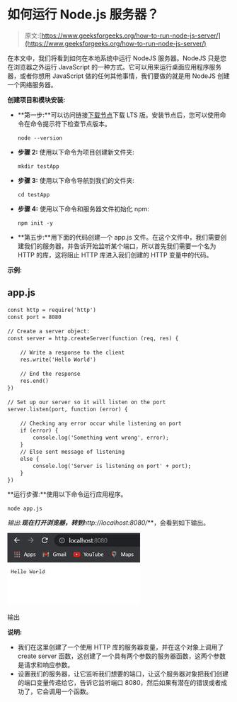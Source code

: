 # 如何运行 Node.js 服务器？

> 原文:[https://www.geeksforgeeks.org/how-to-run-node-js-server/](https://www.geeksforgeeks.org/how-to-run-node-js-server/)

在本文中，我们将看到如何在本地系统中运行 NodeJS 服务器。NodeJS 只是您在浏览器之外运行 JavaScript 的一种方式。它可以用来运行桌面应用程序服务器，或者你想用 JavaScript 做的任何其他事情，我们要做的就是用 NodeJS 创建一个网络服务器。

**创建项目和模块安装:**

*   **第一步:**可以访问链接[下载节点](https://nodejs.org/en/)下载 LTS 版。安装节点后，您可以使用命令在命令提示符下检查节点版本。

    ```
    node --version
    ```

*   **步骤 2:** 使用以下命令为项目创建新文件夹:

    ```
    mkdir testApp
    ```

*   **步骤 3:** 使用以下命令导航到我们的文件夹:

    ```
    cd testApp
    ```

*   **步骤 4:** 使用以下命令和服务器文件初始化 npm:

    ```
    npm init -y
    ```

*   **第五步:**用下面的代码创建一个 app.js 文件。在这个文件中，我们需要创建我们的服务器，并告诉开始监听某个端口，所以首先我们需要一个名为 HTTP 的库，这将阻止 HTTP 库进入我们创建的 HTTP 变量中的代码。

**示例:**

## app.js

```
const http = require('http')
const port = 8080

// Create a server object:
const server = http.createServer(function (req, res) {

    // Write a response to the client
    res.write('Hello World')

    // End the response 
    res.end()
})

// Set up our server so it will listen on the port
server.listen(port, function (error) {

    // Checking any error occur while listening on port
    if (error) {
        console.log('Something went wrong', error);
    }
    // Else sent message of listening
    else {
        console.log('Server is listening on port' + port);
    }
})
```

**运行步骤:**使用以下命令运行应用程序。

```
node app.js
```

**输出:**现在打开浏览器，转到***http://localhost:8080/***，会看到如下输出。

![](img/687ce3b7cc6a0ff2264cf5f765b45384.png)

输出

**说明:**

*   我们在这里创建了一个使用 HTTP 库的服务器变量，并在这个对象上调用了 create server 函数，这创建了一个具有两个参数的服务器函数，这两个参数是请求和响应参数。
*   设置我们的服务器，让它监听我们想要的端口，让这个服务器对象把我们创建的端口变量传递给它，告诉它监听端口 8080，然后如果有潜在的错误或者成功了，它会调用一个函数。